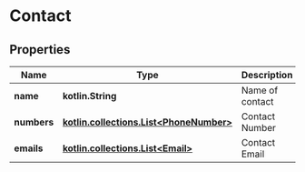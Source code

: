 
# Contact

## Properties
Name | Type | Description | Notes
------------ | ------------- | ------------- | -------------
**name** | **kotlin.String** | Name of contact | 
**numbers** | [**kotlin.collections.List&lt;PhoneNumber&gt;**](PhoneNumber.md) | Contact Number |  [optional]
**emails** | [**kotlin.collections.List&lt;Email&gt;**](Email.md) | Contact Email |  [optional]



